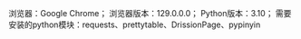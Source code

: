 浏览器：Google Chrome；
浏览器版本：129.0.0.0；
Python版本：3.10；
需要安装的python模块：requests、prettytable、DrissionPage、pypinyin
